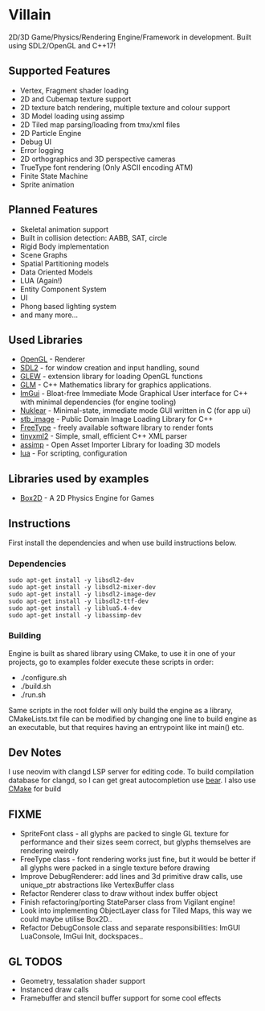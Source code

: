 # Villain
2D/3D Game/Physics/Rendering Engine/Framework in development. Built using SDL2/OpenGL and C++17!

## Supported Features

* Vertex, Fragment shader loading
* 2D and Cubemap texture support
* 2D texture batch rendering, multiple texture and colour support
* 3D Model loading using assimp
* 2D Tiled map parsing/loading from tmx/xml files
* 2D Particle Engine
* Debug UI
* Error logging
* 2D orthographics and 3D perspective cameras
* TrueType font rendering (Only ASCII encoding ATM)
* Finite State Machine
* Sprite animation

## Planned Features

* Skeletal animation support
* Built in collision detection: AABB, SAT, circle
* Rigid Body implementation
* Scene Graphs
* Spatial Partitioning models
* Data Oriented Models
* LUA (Again!)
* Entity Component System
* UI
* Phong based lighting system
* and many more...

## Used Libraries

 * [OpenGL](https://www.opengl.org) - Renderer
 * [SDL2](https://www.libsdl.org/) - for window creation and input handling, sound
 * [GLEW](https://glew.sourceforge.net/) - extension library for loading OpenGL functions
 * [GLM](https://glm.g-truc.net/0.9.8/index.html) - C++ Mathematics library for graphics applications.
 * [ImGui](https://github.com/ocornut/imgui) - Bloat-free Immediate Mode Graphical User interface for C++ with minimal dependencies (for engine tooling)
 * [Nuklear](https://github.com/Immediate-Mode-UI/Nuklear) - Minimal-state, immediate mode GUI written in C (for app ui)
 * [stb_image](https://github.com/nothings/stb) - Public Domain Image Loading Library for C++
 * [FreeType](https://freetype.org/index.html) - freely available software library to render fonts
 * [tinyxml2](https://github.com/leethomason/tinyxml2) - Simple, small, efficient C++ XML parser
 * [assimp](https://github.com/assimp/assimp) - Open Asset Importer Library for loading 3D models
 * [lua](https://www.lua.org/) - For scripting, configuration

## Libraries used by examples
 * [Box2D](https://box2d.org/) - A 2D Physics Engine for Games


## Instructions

First install the dependencies and when use build instructions below.

### Dependencies
    sudo apt-get install -y libsdl2-dev
    sudo apt-get install -y libsdl2-mixer-dev
    sudo apt-get install -y libsdl2-image-dev
    sudo apt-get install -y libsdl2-ttf-dev
    sudo apt-get install -y liblua5.4-dev
    sudo apt-get install -y libassimp-dev

### Building

Engine is built as shared library using CMake, to use it in one of your projects,
go to examples folder execute these scripts in order:
 * ./configure.sh
 * ./build.sh
 * ./run.sh

 Same scripts in the root folder will only build the engine as a library, CMakeLists.txt file can be modified by changing
 one line to build engine as an executable, but that requires having an entrypoint like int main() etc.


## Dev Notes

I use neovim with clangd LSP server for editing code. To build compilation database for clangd, so I can get great autocompletion
use [bear](https://github.com/rizsotto/Bear). I also use [CMake](https://cmake.org/) for build

## FIXME

 * SpriteFont class - all glyphs are packed to single GL texture for performance and their sizes
     seem correct, but glyphs themselves are rendering weirdly
 * FreeType class - font rendering works just fine, but it would be better if all glyphs were packed
     in a single texture before drawing
 * Improve DebugRenderer: add lines and 3d primitive draw calls, use unique_ptr abstractions like VertexBuffer class
 * Refactor Renderer class to draw without index buffer object
 * Finish refactoring/porting StateParser class from Vigilant engine!
 * Look into implementing ObjectLayer class for Tiled Maps, this way we could maybe utilise Box2D..
 * Refactor DebugConsole class and separate responsibilities: ImGUI LuaConsole, ImGui Init, dockspaces..

## GL TODOS

 * Geometry, tessalation shader support
 * Instanced draw calls
 * Framebuffer and stencil buffer support for some cool effects


